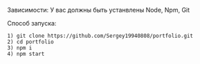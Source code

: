 Зависимости: У вас должны быть устанвлены Node, Npm, Git

Способ запуска:

    1) git clone https://github.com/Sergey19940808/portfolio.git
    2) cd portfolio
    3) npm i
    4) npm start
